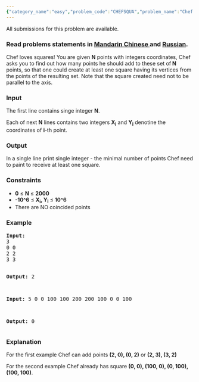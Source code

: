```yaml
---
{"category_name":"easy","problem_code":"CHEFSQUA","problem_name":"Chef and Square","languages_supported":{"0":"ADA","1":"ASM","2":"BASH","3":"BF","4":"C","5":"C99 strict","6":"CAML","7":"CLOJ","8":"CLPS","9":"CPP 4.3.2","10":"CPP 4.9.2","11":"CPP14","12":"CS2","13":"D","14":"ERL","15":"FORT","16":"FS","17":"GO","18":"HASK","19":"ICK","20":"ICON","21":"JAVA","22":"JS","23":"LISP clisp","24":"LISP sbcl","25":"LUA","26":"NEM","27":"NICE","28":"NODEJS","29":"PAS fpc","30":"PAS gpc","31":"PERL","32":"PERL6","33":"PHP","34":"PIKE","35":"PRLG","36":"PYTH","37":"PYTH 3.4","38":"RUBY","39":"SCALA","40":"SCM guile","41":"SCM qobi","42":"ST","43":"TCL","44":"TEXT","45":"WSPC"},"max_timelimit":1,"source_sizelimit":50000,"problem_author":"berezin","problem_tester":"shangjingbo","date_added":"3-04-2014","tags":{"0":"berezin","1":"easy","2":"geometry","3":"oct14"},"editorial_url":"http://discuss.codechef.com/problems/CHEFSQUA","time":{"view_start_date":1413192600,"submit_start_date":1413192600,"visible_start_date":1413192600,"end_date":1735669800},"layout":"problem"}
---
```

<span class="solution-visible-txt">All submissions for this problem are available.</span><h3> Read problems statements in <a target="_blank" href="http://www.codechef.com/download/translated/OCT14/mandarin/CHEFSQUA.pdf">Mandarin Chinese </a> and <a target="_blank" href="http://www.codechef.com/download/translated/OCT14/russian/CHEFSQUA.pdf">Russian</a>.</h3>
<p>Chef loves squares! You are given <b>N</b> points with integers coordinates, Chef asks you to find out how many points he should add to these set of<b> N</b> points, so that one could create at least one square having its vertices from the points of the resulting set. Note that the square created need not to be parallel to the axis.</p>
<h3>Input</h3>
<p>The first line contains singe integer <b>N</b>. </p>
<p>Each of next <b>N</b> lines contains two integers <b>X<sub>i</sub></b> and <b>Y<sub>i</sub></b> denotine the coordinates of <b>i</b>-th point. </p>
<h3>Output</h3>
<p>In a single line print single integer - the minimal number of points Chef need to paint to receive at least one square. </p>
<h3>Constraints</h3>
<ul>
<li><b>0</b> ≤ <b>N</b> ≤ <b>2000</b></li>
<li><b>-10^6</b> ≤ <b>X<sub>i</sub>, Y<sub>i<sub></sub></sub></b> ≤ <b>10^6</b></li>
<li>There are NO coincided points</li>
</ul>
<h3>Example</h3>
<pre><b>Input:</b>
3
0 0
2 2
3 3

<b>Output:</b>
2

<b>Input:</b>
5
0 0
100 100
200 200
100 0
0 100

<b>Output:</b>
0
</pre><h3>Explanation</h3>
<p>For the first example Chef can add points <b>(2, 0), (0, 2)</b> or <b>(2, 3), (3, 2)</b></p>
<p>For the second example Chef already has square <b>(0, 0), (100, 0), (0, 100), (100, 100)</b>. </p>
